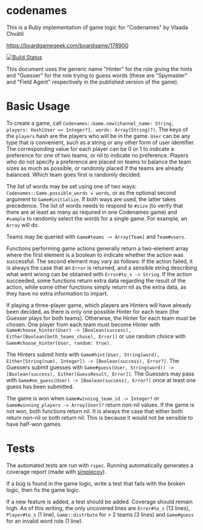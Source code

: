# codenames

This is a Ruby implementation of game logic for "Codenames" by Vlaada Chvátil

https://boardgamegeek.com/boardgame/178900

[![Build Status](https://travis-ci.org/petertseng/codenames.svg?branch=master)](https://travis-ci.org/petertseng/codenames)

This document uses the generic name "Hinter" for the role giving the hints and "Guesser" for the role trying to guess words (these are "Spymaster" and "Field Agent" respectively in the published version of the game).

# Basic Usage

To create a game, call `Codenames::Game.new(channel_name: String, players: Hash[User => Integer?], words: Array[String]?)`.
The keys of the `players` hash are the players who will be in the game.
`User` can be any type that is convenient, such as a string or any other form of user identifier.
The corresponding value for each player can be 0 or 1 to indicate a preference for one of two teams, or nil to indicate no preference.
Players who do not specify a preference are placed on teams to balance the team sizes as much as possible, or randomly placed if the teams are already balanced.
Which team goes first is randomly decided.

The list of words may be set using one of two ways: `Codenames::Game.possible_words = words`, or as the optional second argument to `Game#initialize`.
If both ways are used, the latter takes precedence.
The list of words needs to respond to `#size` (to verify that there are at least as many as required in one Codenames game) and `#sample` to randomly select the words for a single game.
For example, an `Array` will do.

Teams may be queried with `Game#teams -> Array[Team]` and `Team#users`.

Functions performing game actions generally return a two-element array where the first element is a boolean to indicate whether the action was successful.
The second element may vary as follows:
If the action failed, it is always the case that an `Error` is returned, and a sensible string describing what went wrong can be obtained with `Error#to_s -> String`.
If the action succeeded, some functions return extra data regarding the result of the action, while some other functions simply return nil as the extra data, as they have no extra information to impart.

If playing a three-player game, which players are Hinters will have already been decided, as there is only one possible Hinter for each team (the Guesser plays for both teams).
Otherwise, the Hinter for each team must be chosen.
One player from each team must become Hinter with `Game#choose_hinter(User) -> [Boolean(success), Either[Boolean(both_teams_chose), Error]]` or use random choice with `Game#choose_hinter(User, random: true)`.

The Hinters submit hints with `Game#hint(User, String(word), Either[String(num), Integer]) -> [Boolean(success), Error?]`.
The Guessers submit guesses with `Game#guess(User, String(word)) -> [Boolean(success), Either[GuessResult, Error]]`.
The Guessers may pass with `Game#no_guess(User) -> [Boolean(success), Error?]` once at least one guess has been submitted.

The game is won when `Game#winning_team_id -> Integer?` or `Game#winning_players -> Array[User]?` return non-nil values.
If the game is not won, both functions return nil.
It is always the case that either both return non-nil or both return nil.
This is because it would not be sensible to have half-won games.

# Tests

The automated tests are run with `rspec`.
Running automatically generates a coverage report (made with [simplecov](https://github.com/colszowka/simplecov)).

If a bug is found in the game logic, write a test that fails with the broken logic, then fix the game logic.

If a new feature is added, a test should be added.
Coverage should remain high.
As of this writing, the only uncovered lines are `Error#to_s` (13 lines), `Player#to_s` (1 line), `Game::distrbute` for > 2 teams (3 lines) and `Game#guess` for an invalid word role (1 line).
